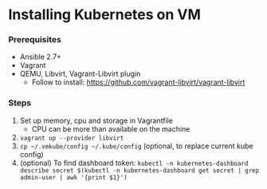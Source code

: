 # Installing Kubernetes on VM

### Prerequisites
* Ansible 2.7+
* Vagrant
* QEMU, Libvirt, Vagrant-Libvirt plugin 
    * Follow to install: https://github.com/vagrant-libvirt/vagrant-libvirt
    
### Steps
1. Set up memory, cpu and storage in Vagrantfile
    * CPU can be more than available on the machine
2. `vagrant up --provider libvirt`
3. `cp ~/.vmkube/config ~/.kube/config` (optional, to replace current kube config)
4. (optional) To find dashboard token: `kubectl -n kubernetes-dashboard describe secret $(kubectl -n kubernetes-dashboard get secret | grep admin-user | awk '{print $1}')`